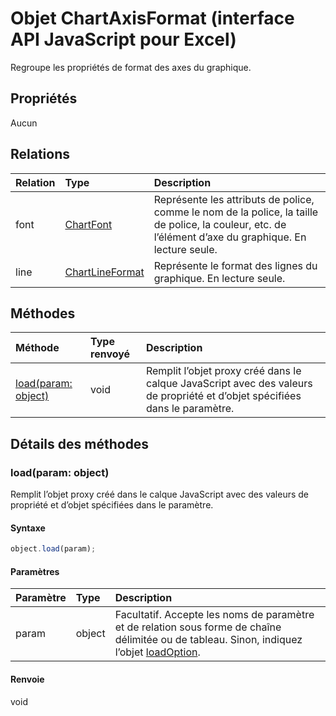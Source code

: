 # Objet ChartAxisFormat (interface API JavaScript pour Excel)

Regroupe les propriétés de format des axes du graphique.

## Propriétés

Aucun

## Relations
| Relation | Type   |Description|
|:---------------|:--------|:----------|
|font|[ChartFont](chartfont.md)|Représente les attributs de police, comme le nom de la police, la taille de police, la couleur, etc. de l’élément d’axe du graphique. En lecture seule.|
|line|[ChartLineFormat](chartlineformat.md)|Représente le format des lignes du graphique. En lecture seule.|

## Méthodes

| Méthode           | Type renvoyé    |Description|
|:---------------|:--------|:----------|
|[load(param: object)](#loadparam-object)|void|Remplit l’objet proxy créé dans le calque JavaScript avec des valeurs de propriété et d’objet spécifiées dans le paramètre.|

## Détails des méthodes


### load(param: object)
Remplit l’objet proxy créé dans le calque JavaScript avec des valeurs de propriété et d’objet spécifiées dans le paramètre.

#### Syntaxe
```js
object.load(param);
```

#### Paramètres
| Paramètre    | Type   |Description|
|:---------------|:--------|:----------|
|param|object|Facultatif. Accepte les noms de paramètre et de relation sous forme de chaîne délimitée ou de tableau. Sinon, indiquez l’objet [loadOption](loadoption.md).|

#### Renvoie
void
